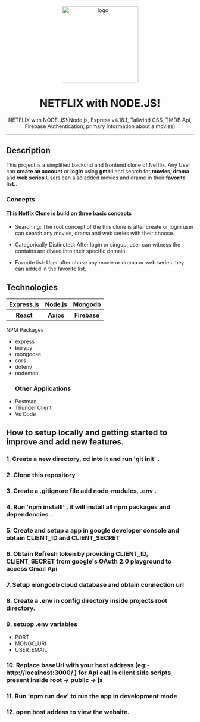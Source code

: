 <div align="center">

  <img src="https://user-images.githubusercontent.com/99184393/210160017-d4ded1e1-49d8-424d-b14c-a284856e730c.png" alt="logo" width="205" height="auto" />

  <h1>NETFLIX with NODE.JS!</h1>
   <p>
  NETFLIX with NODE.JS!(Node.js, Express v4.18.1, Tailwind CSS, TMDB Api, Firebase Authentication, primary information about a movies)
  </p>

</div>

<hr>
<h2>Description</h2>
This project is a simplified backcnd and frontend clone of Netflix. Any User can <b>create an account</b> or <b>login</b> using <b>gmail</b>  and search for <b> movies, drama </b> and <b> web series</b>.Users can also added movies and drame in their <b>favorite list.</b>.

### Concepts
#### This Netfix Clone is build on three basic concepts

- Searching: The root concept of the this clone is after create or login user can search any movies, drama and web series with their choose.

- Categorically Distincted: After login or singup, user can witness the contains are divied into their specific domain.

- Favorite list: User after chose any movie or drama or web series they can added in the favorite list.

<h2>Technologies</h2>
<table>
      <tbody>
        <tr>
          <th>Express.js</th>
           <th>Node.js</th>
           <th>Mongodb</th>
        </tr>
          <tr>
           <th>React</th>
           <th>Axios</th>
           <th>Firebase</th>
         </tr>
      </tbody>    
</table


### NPM Packages
- express
- bcrypy
- mongoose
- cors
- dotenv
- nodemon
  ### Other Applications
- Postman
- Thunder Client
- Vs Code

## How to setup locally and getting started to improve and add new features.
### 1. Create a new directory, cd into it and run 'git init' .
### 2. Clone this repository
### 3. Create a .gitignore file add node-modules, .env .
### 4. Run 'npm installl' , it will install all npm packages and dependencies .
### 5. Create and setup a app in google developer console and obtain CLIENT_ID and CLIENT_SECRET
### 6. Obtain Refresh token by providing CLIENT_ID, CLIENT_SECRET from google's OAuth 2.0 playground to access Gmail Api 
### 7. Setup mongodb cloud database and obtain connection url
### 8. Create a .env in config directory inside projects root directory.
### 9. setupp .env variables 
- PORT
- MONGO_URI
- USER_EMAIL
### 10. Replace baseUrl with your host address (eg:- http://localhost:3000/ ) for Api call in client side scripts present inside root -> public -> js
### 11. Run 'npm run dev' to run the app in development mode
### 12. open host addess to view the website.
